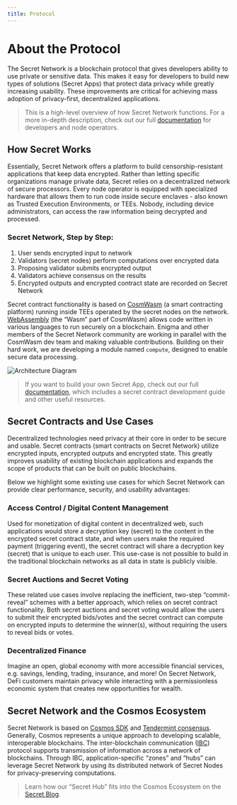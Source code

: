 ```yaml
---
title: Protocol
---
```


# About the Protocol
The Secret Network is a blockchain protocol that gives developers ability to use private or sensitive data. This makes it easy for developers to build new types of solutions (Secret Apps) that protect data privacy while greatly increasing usability. These improvements are critical for achieving mass adoption of privacy-first, decentralized applications.

> This is a high-level overview of how Secret Network functions. For a more in-depth description, check out our full [documentation](https://docs.scrt.network) for developers and node operators.

## How Secret Works
Essentially, Secret Network offers a platform to build censorship-resistant applications that keep data encrypted. Rather than letting specific organizations manage private data, Secret relies on a decentralized network of secure processors. Every node operator is equipped with specialized hardware that allows them to run code inside secure enclaves - also known as Trusted Execution Environments, or TEEs. Nobody, including device administrators, can access the raw information being decrypted and processed.

### Secret Network, Step by Step:
1. User sends encrypted input to network
2. Validators (secret nodes) perform computations over encrypted data
3. Proposing validator submits encrypted output
4. Validators achieve consensus on the results
5. Encrypted outputs and encrypted contract state are recorded on Secret Network

Secret contract functionality is based on [CosmWasm](https://www.cosmwasm.com) (a smart contracting platform) running inside TEEs operated by the secret nodes on the network. [WebAssembly](https://webassembly.org) (the “Wasm” part of CosmWasm) allows code written in various languages to run securely on a blockchain. Enigma and other members of the Secret Network community are working in parallel with the CosmWasm dev team and making valuable contributions. Building on their hard work, we are developing a module named `compute`, designed to enable secure data processing.

![Architecture Diagram](/diagrams/architecture.png)

> If you want to build your own Secret App, check out our full [documentation](https://docs.scrt.network), which includes a secret contract development guide and other useful resources.

## Secret Contracts and Use Cases
Decentralized technologies need privacy at their core in order to be secure and usable. Secret contracts (smart contracts on Secret Network) utilize encrypted inputs, encrypted outputs and encrypted state. This greatly improves usability of existing blockchain applications and expands the scope of products that can be built on public blockchains.

Below we highlight some existing use cases for which Secret Network can provide clear performance, security, and usability advantages:

### Access Control / Digital Content Management
Used for monetization of digital content in decentralized web, such applications would store a decryption key (secret) to the content in the encrypted secret contract state, and when users make the required payment (triggering event), the secret contract will share a decryption key (secret) that is unique to each user. This use-case is not possible to build in the traditional blockchain networks as all data in state is publicly visible.

### Secret Auctions and Secret Voting
These related use cases involve replacing the inefficient, two-step “commit-reveal” schemes with a better approach, which relies on secret contract functionality. Both secret auctions and secret voting would allow the users to submit their encrypted bids/votes and the secret contract can compute on encrypted inputs to determine the winner(s), without requiring the users to reveal bids or votes. 

### Decentralized Finance
Imagine an open, global economy with more accessible financial services, e.g. savings, lending, trading, insurance, and more! On Secret Network, DeFi customers maintain privacy while interacting with a permissionless economic system that creates new opportunities for wealth.

## Secret Network and the Cosmos Ecosystem
Secret Network is based on [Cosmos SDK](https://cosmos.network/sdk) and [Tendermint consensus](https://tendermint.com/core). Generally, Cosmos represents a unique approach to developing scalable, interoperable blockchains. The inter-blockchain communication ([IBC](https://cosmos.network/ibc)) protocol supports transmission of information across a network of blockchains. Through IBC, application-specific “zones” and “hubs” can leverage Secret Network by using its distributed network of Secret Nodes for privacy-preserving computations.

> Learn how our “Secret Hub” fits into the Cosmos Ecosystem on the [Secret Blog](https://blog.scrt.network/secret-hub).